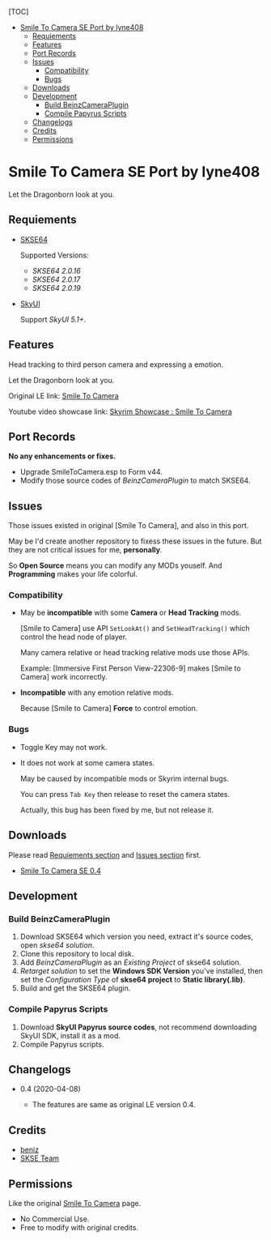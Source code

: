 [TOC]

<!-- toc -->

- [Smile To Camera SE Port by lyne408](#smile-to-camera-se-port-by-lyne408)
  * [Requiements](#requiements)
  * [Features](#features)
  * [Port Records](#port-records)
  * [Issues](#issues)
    + [Compatibility](#compatibility)
    + [Bugs](#bugs)
  * [Downloads](#downloads)
  * [Development](#development)
    + [Build BeinzCameraPlugin](#build-beinzcameraplugin)
    + [Compile Papyrus Scripts](#compile-papyrus-scripts)
  * [Changelogs](#changelogs)
  * [Credits](#credits)
  * [Permissions](#permissions)

<!-- tocstop -->

# Smile To Camera SE Port by lyne408

Let the Dragonborn look at you.

## Requiements

- [SKSE64](https://skse.silverlock.org)
	
	Supported Versions:
	- *SKSE64 2.0.16*
	- *SKSE64 2.0.17*
	- *SKSE64 2.0.19*
	
- [SkyUI](https://www.nexusmods.com/skyrimspecialedition/mods/12604)

	Support *SkyUI 5.1+*.

## Features

Head tracking to third person camera and expressing a emotion.

Let the Dragonborn look at you.

Original LE link: [Smile To Camera](https://www.nexusmods.com/skyrim/mods/92337)

Youtube video showcase link: [Skyrim Showcase : Smile To Camera](https://youtu.be/Yxqj4j2pJ6o)

## Port Records

**No any enhancements or fixes.**

- Upgrade SmileToCamera.esp to Form v44.
- Modify those source codes of *BeinzCameraPlugin* to match SKSE64.

## Issues

Those issues existed in original [Smile To Camera], and also in this port.

May be I'd create another repository to fixess these issues in the future.
But they are not critical issues for me, **personally**.

So **Open Source** means you can modify any MODs youself. And **Programming** makes your life colorful.

### Compatibility

- May be **incompatible** with some **Camera** or **Head Tracking** mods.

	[Smile to Camera] use API `SetLookAt()` and `SetHeadTracking()` which control the head node of player.

	Many camera relative or head tracking relative mods use those APIs.

	Example: [Immersive First Person View-22306-9] makes [Smile to Camera] work incorrectly.

- **Incompatible** with any emotion relative mods.

	Because [Smile to Camera] **Force** to control emotion.
		
### Bugs

- Toggle Key may not work.
- It does not work at some camera states.

	May be caused by incompatible mods or Skyrim internal bugs.
	
	You can press `Tab Key` then release to reset the camera states.
	
	Actually, this bug has been fixed by me, but not release it.

## Downloads

Please read [Requiements section](#requiements) and [Issues section](#issues) first.

- [Smile To Camera SE 0.4](https://github.com/lyne408/smile-to-camera-se/releases/tag/0.4)

## Development

### Build BeinzCameraPlugin

1. Download SKSE64 which version you need, extract it's source codes, open *skse64 solution*.
2. Clone this repository to local disk.
3. Add *BeinzCameraPlugin* as an *Existing Project* of skse64 solution.
4. *Retarget solution* to set the **Windows SDK Version** you've installed, then set the *Configuration Type* of **skse64 project** to **Static library(.lib)**.
5. Build and get the SKSE64 plugin.

### Compile Papyrus Scripts

1. Download **SkyUI Papyrus source codes**, not recommend downloading SkyUI SDK, install it as a mod.
2. Compile Papyrus scripts.

## Changelogs

- 0.4 (2020-04-08)	
	
  - The features are same as original LE version 0.4.
	
## Credits

- [beniz](https://www.nexusmods.com/skyrim/users/4097779)
- [SKSE Team](https://skse.silverlock.org)

## Permissions

Like the original [Smile To Camera](https://www.nexusmods.com/skyrim/mods/92337) page. 

- No Commercial Use.
- Free to modify with original credits.